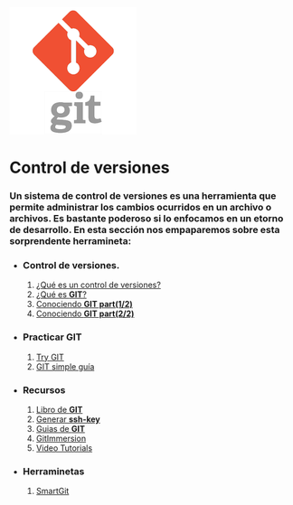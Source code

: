 ![Alt text](img/git.png)
# Control de versiones

### Un sistema de control de versiones es una herramienta que permite administrar los cambios ocurridos en un archivo o archivos. Es bastante poderoso si lo enfocamos en un etorno de desarrollo. En esta sección nos empaparemos sobre esta sorprendente herramineta: 

* ### Control de versiones.
	1. [¿Qué es un control de versiones?](https://git-scm.com/video/what-is-version-control)
	2. [¿Qué es **GIT**?](https://git-scm.com/video/what-is-git)
	3. [Conociendo **GIT part(1/2)**](https://git-scm.com/video/get-going)
	4. [Conociendo **GIT part(2/2)**](https://git-scm.com/video/quick-wins)
* ### Practicar GIT
	1. [Try GIT](https://try.github.io/levels/1/challenges/1)
	2. [GIT simple guía](http://rogerdudler.github.io/git-guide/)
* ### Recursos
	1. [Libro de **GIT**](https://git-scm.com/book/en/v2)
	2. [Generar **ssh-key**](https://help.github.com/articles/generating-an-ssh-key/)
	3. [Guias de **GIT**](https://guides.github.com/)
	4. [GitImmersion](http://gitimmersion.com/index.html)
	5. [Video Tutorials](https://www.youtube.com/user/GitHubGuides/featured)
* ### Herraminetas
	1. [SmartGit](http://www.syntevo.com/smartgit/)